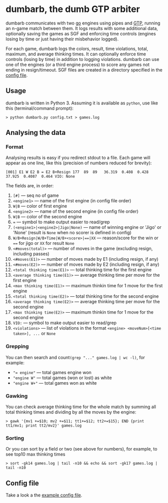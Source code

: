 # dumbarb, the dumb GTP arbiter
dumbarb communicates with two [go](https://en.wikipedia.org/wiki/Go_(game)) engines using pipes and [GTP](https://www.lysator.liu.se/~gunnar/gtp/), running an n-game match between them.  It logs results with some additional data, optionally saving the games as SGF and enforcing time controls (engines losing by time or just having their misbehavior logged).

For each game, dumbarb logs the colors, result, time violations, total, maximum, and average thinking times. It can optionally enforce time controls (losing by time) in addition to logging violations. dumbarb can use one of the engines (or a third engine process) to score any games not ending in resign/timeout. SGF files are created in a directory specified in the [config file](https://github.com/StanTraykov/dumbarb/blob/master/config-example.txt).

## Usage
dumbarb is written in Python 3. Assuming it is available as ``python``, use like this (terminal/command prompt):
```
> python dumbarb.py config.txt > games.log
```
## Analysing the data
### Format
Analysing results is easy if you redirect stdout to a file.  Each game will appear as one line, like this (precision of numbers reduced for brevity):

```
[001] E1 W E2 B = E2 B+Resign 177  89  89   36.319  0.408  0.428   37.925  0.4087  0.464 VIO: None
```

The fields are, in order:
1. ``[#]`` — seq no of game
2. ``<engine1>`` — name of the first engine (in config file order)
3. ``W|B`` — color of first engine
4. ``<engine2>`` — name of the second engine (in config file order)
5. ``W|B`` — color of the second engine
6. ``=`` — symbol to make output easier to read/grep
7. ``(<engine1>|<engine2>|Jigo|None)`` — name of winning engine or 'Jigo' or 'None' (result is ``None`` when no scorer is defined in config)
8. ``W/B+Resign|W/B+Time|W/B+<score>|==|XX`` — reason/score for the win or ``==`` for jigo or ``XX`` for result ``None``
9. ``<#moves(total)>`` — number of moves in the game (excluding resign, including passes)
10. ``<#moves(E1)>`` — number of moves made by E1 (including resign, if any)
11. ``<#moves(E2)>`` — number of moves made by E2 (including resign, if any)
12. ``<total thinking time(E1)>`` — total thinking time for the first engine
13. ``<average thinking time(E1)>`` — average thinking time per move for the first engine
14. ``<max thinking time(E1)>`` — maximum thinkin time for 1 move for the first engine
15. ``<total thinking time(E2)>`` — total thinking time for the second engine
16. ``<average thinking time(E2)>`` — average thinking time per move for the second engine
17. ``<max thinking time(E2)>`` — maximum thinkin time for 1 move for the second engine
18. ``VIO:`` — symbol to make output easier to read/grep
19. ``<violations>`` — list of violations in the format ``<engine> <moveNum>[<time taken>], ...`` or ``None``

### Grepping
You can then search and count``(grep "..." games.log | wc -l)``, for example:

* ``"= engine"`` — total games engine won
* ``"engine W"`` — total games (won or lost) as white
* ``"engine W+"`` — total games won as white

### Gawking

You can check average thinking time for the whole match by summing all total thinking times and dividing by all the moves by the engine:
```
> gawk '{mv1 +=$10; mv2 +=$11; tt1+=$12; tt2+=$15}; END {print tt1/mv1; print tt2/mv2}' games.log
```

### Sorting
Or you can sort by a field or two (see above for numbers), for example, to see top10 max thinking times
```
> sort -gk14 games.log | tail -n10 && echo && sort -gk17 games.log | tail -n10
```
## Config file
Take a look a the [example config file](https://github.com/StanTraykov/dumbarb/blob/master/config-example.txt).
